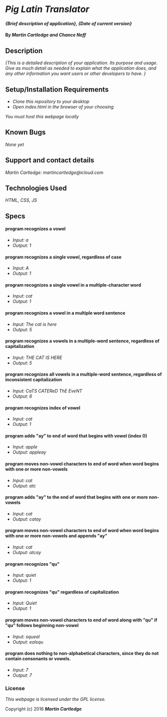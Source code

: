 # _Pig Latin Translator_

#### _{Brief description of application}, {Date of current version}_

#### By _**Martin Cartledge and Chance Neff**_

## Description

_{This is a detailed description of your application. Its purpose and usage.  Give as much detail as needed to explain what the application does, and any other information you want users or other developers to have. }_

## Setup/Installation Requirements

* _Clone this repository to your desktop_
* _Open index.html in the browser of your choosing_

_You must host this webpage locally_

## Known Bugs

_None yet_

## Support and contact details

_Martin Cartledge: martincartledge@icloud.com_

## Technologies Used

_HTML,
CSS,
JS_

## Specs

#### program recognizes a vowel

* _Input: a_
* _Output: 1_

#### program recognizes a single vowel, regardless of case

* _Input: A_
* _Output: 1_

#### program recognizes a single vowel in a multiple-character word

* _Input: cat_
* _Output: 1_

#### program recognizes a vowel in a multiple word sentence

* _Input: The cat is here_
* _Output: 5_

#### program recognizes a vowels in a multiple-word sentence, regardless of capitalization

* _Input: THE CAT IS HERE_
* _Output: 5_

#### program recognizes all vowels in a multiple-word sentence, regardless of inconsistent capitalization

* _Input: CaTS CATEReD ThE EveNT_
* _Output: 6_

#### program recognizes index of vowel

* _Input: cat_
* _Output: 1_

#### program adds "ay" to end of word that begins with vowel (index 0)

* _Input: apple_
* _Output: appleay_

#### program moves non-vowel characters to end of word when word begins with one or more non-vowels

* _Input: cat_
* _Output: atc_

#### program adds "ay" to the end of word that begins with one or more non-vowels

* _Input: cat_
* _Output: catay_

#### program moves non-vowel characters to end of word when word begins with one or more non-vowels and appends "ay"

* _Input: cat_
* _Output: atcay_

#### program recognizes "qu"

* _Input: quiet_
* _Output: 1_

#### program recognizes "qu" regardless of capitalization

* _Input: Quiet_
* _Output: 1_

#### program moves non-vowel characters to end of word along with "qu" if "qu" follows beginning non-vowel

* _Input: squeal_
* _Output: ealsqu_

#### program does nothing to non-alphabetical characters, since they do not contain consonants or vowels.

* _Input: 7_
* _Output: 7_

### License

*This webpage is licensed under the GPL license.*

Copyright (c) 2016 **_Martin Cartledge_**
